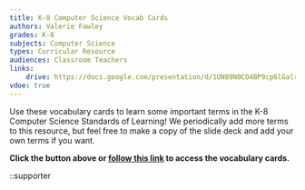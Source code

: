 ```yaml
---
title: K-8 Computer Science Vocab Cards
authors: Valerie Fawley
grades: K-8
subjects: Computer Science
types: Curricular Resource
audiences: Classroom Teachers
links:
    drive: https://docs.google.com/presentation/d/1ON89N0CO4BP9cp6lGalrlGoF_XYgm59K_eWP-rpjOsM/edit#slide=id.p
vdoe: true
---
```


Use these vocabulary cards to learn some important terms in the K-8 Computer Science Standards of Learning! We periodically add more terms to this resource, but feel free to make a copy of the slide deck and add your own terms if you want.

**Click the button above or [follow this link](https://docs.google.com/presentation/d/1ON89N0CO4BP9cp6lGalrlGoF_XYgm59K_eWP-rpjOsM/edit#slide=id.p) to access the vocabulary cards.**

::supporter
